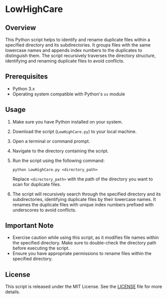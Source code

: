 # LowHighCare

## Overview
This Python script helps to identify and rename duplicate files within a specified directory and its subdirectories. It groups files with the same lowercase names and appends index numbers to the duplicates to distinguish them. The script recursively traverses the directory structure, identifying and renaming duplicate files to avoid conflicts.

## Prerequisites
- Python 3.x
- Operating system compatible with Python's `os` module

## Usage
1. Make sure you have Python installed on your system.
2. Download the script (`LowHighCare.py`) to your local machine.
3. Open a terminal or command prompt.
4. Navigate to the directory containing the script.
5. Run the script using the following command:

    ```
    python LowHighCare.py <directory_path>
    ```

    Replace `<directory_path>` with the path of the directory you want to scan for duplicate files.

6. The script will recursively search through the specified directory and its subdirectories, identifying duplicate files by their lowercase names. It renames the duplicate files with unique index numbers prefixed with underscores to avoid conflicts.

## Important Note
- Exercise caution while using this script, as it modifies file names within the specified directory. Make sure to double-check the directory path before executing the script.
- Ensure you have appropriate permissions to rename files within the specified directory.

## License
This script is released under the MIT License. See the [LICENSE](LICENSE) file for more details.
